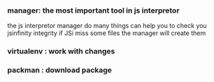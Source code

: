 <h3> manager: the most important tool in js interpretor</h3>
the js interpretor manager  do many  things can  help you   to  check  you jsinfinity integrity if JSi miss some files  the  manager will create them 
<h3>virtualenv : work with changes</h3>
<h3>packman : download package </h3>